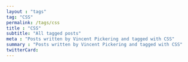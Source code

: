 ```yaml
---
layout : "tags"
tag: "CSS"
permalink: /tags/css
title : "CSS"
subtitle: "All tagged posts"
meta : "Posts written by Vincent Pickering and tagged with CSS"
summary : "Posts written by Vincent Pickering and tagged with CSS"
twitterCard:
---
```


